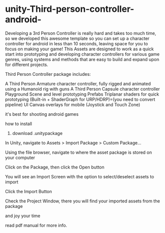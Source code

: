# unity-Third-person-controller-android-
Developing a 3rd Person Controller is really hard and takes too much time, so we developed this awesome template so you can set up a character controller for android in less than 10 seconds, leaving space for you to focus on making your game!
This Assets are designed to work as a quick start into prototyping and developing character controllers for various game genres, using systems and methods that are easy to build and expand upon for different projects.

Third Person Controller package includes:

A Third Person Armature character controller, fully rigged and animated using a Humanoid rig with guns
A Third Person Capsule character controller
Playground Scene and level prototyping Prefabs
Triplanar shaders for quick prototyping (Built-in + ShaderGraph for URP/HDRP)=(you need to convert pipeline)
UI Canvas overlays for mobile (Joystick and Touch Zone)

it's best for shooting android games

how to install

1) download .unitypackage

In Unity, navigate to Assets > Import Package > Custom Package...

Using the file browser, navigate to where the asset package is stored on your computer

Click on the Package, then click the Open button

You will see an Import Screen with the option to select/deselect assets to import

Click the Import Button

Check the Project Window, there you will find your imported assets from the package

and joy your time 

read pdf manual for more info.

